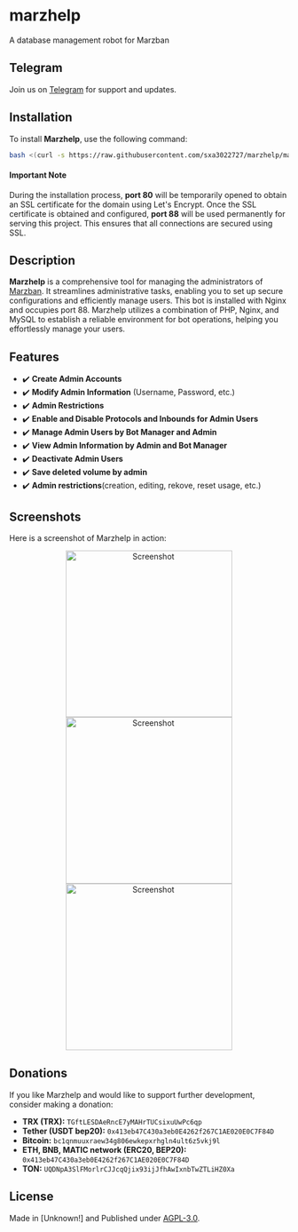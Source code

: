 # marzhelp
A database management robot for Marzban

## Telegram
Join us on [Telegram](https://t.me/marzhelp) for support and updates.

## Installation

To install **Marzhelp**, use the following command:

```bash
bash <(curl -s https://raw.githubusercontent.com/sxa3022727/marzhelp/main/install.sh)
```

#### Important Note
During the installation process, **port 80** will be temporarily opened to obtain an SSL certificate for the domain using Let's Encrypt. Once the SSL certificate is obtained and configured, **port 88** will be used permanently for serving this project. This ensures that all connections are secured using SSL.

## Description

**Marzhelp** is a comprehensive tool for managing the administrators of [Marzban](https://github.com/Gozargah/Marzban). It streamlines administrative tasks, enabling you to set up secure configurations and efficiently manage users. This bot is installed with Nginx and occupies port 88. Marzhelp utilizes a combination of PHP, Nginx, and MySQL to establish a reliable environment for bot operations, helping you effortlessly manage your users.

## Features

- ✔️ **Create Admin Accounts**
- ✔️ **Modify Admin Information** (Username, Password, etc.)
- ✔️ **Admin Restrictions**
- ✔️ **Enable and Disable Protocols and Inbounds for Admin Users**
- ✔️ **Manage Admin Users by Bot Manager and Admin**
- ✔️ **View Admin Information by Admin and Bot Manager**
- ✔️ **Deactivate Admin Users**
- ✔️ **Save deleted volume by admin**
- ✔️ **Admin restrictions**(creation, editing, rekove, reset usage, etc.)

## Screenshots

Here is a screenshot of Marzhelp in action:

<p align="center">
  <img src="https://github.com/ppouria/marzhelp/blob/main/screenshots/Screenshot.png" alt="Screenshot" width="300"/>
  <img src="https://github.com/ppouria/marzhelp/blob/main/screenshots/screenshot2.jpg" alt="Screenshot" width="300"/>
  <img src="https://github.com/ppouria/marzhelp/blob/main/screenshots/screenshot3.png" alt="Screenshot" width="300"/>
</p>

## Donations
If you like Marzhelp and would like to support further development, consider making a donation:

- **TRX (TRX):** `TGftLESDAeRncE7yMAHrTUCsixuUwPc6qp`
- **Tether (USDT bep20):** `0x413eb47C430a3eb0E4262f267C1AE020E0C7F84D`
- **Bitcoin:** `bc1qnmuuxraew34g806ewkepxrhgln4ult6z5vkj9l`
- **ETH, BNB, MATIC network (ERC20, BEP20):** `0x413eb47C430a3eb0E4262f267C1AE020E0C7F84D`
- **TON:** `UQDNpA3SlFMorlrCJJcqQjix93ijJfhAwIxnbTwZTLiHZ0Xa`

## License

Made in [Unknown!] and Published under [AGPL-3.0](./LICENSE).
